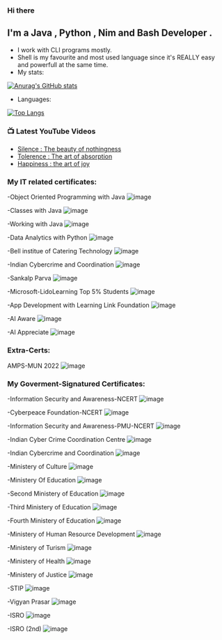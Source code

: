 ### Hi there
## I'm a Java , Python , Nim and Bash Developer .
- I work with CLI programs mostly.
- Shell is my favourite and most used language since it's REALLY easy and powerfull at the same time.
- My stats:


[![Anurag's GitHub stats](https://github-readme-stats.vercel.app/api?username=vs1ng&show_icons=true&theme=dracula)](https://github.com/anuraghazra/github-readme-stats)



- Languages:

[![Top Langs](https://github-readme-stats.vercel.app/api/top-langs/?username=vs1ng&langs_count=10&layout=compact)](https://github.com/anuraghazra/github-readme-stats)




### 📺 Latest YouTube Videos
<!-- YOUTUBE:START -->
- [Silence : The beauty of nothingness](https://www.youtube.com/watch?v=FrkHFHpQDgs&t=59s)
- [Tolerence : The art of absorption](https://www.youtube.com/watch?v=s9XrJkAnNqY&t=64s)
- [Happiness : the art of joy](https://www.youtube.com/watch?v=s27pDxWjOlA&t=18s)
<!-- YOUTUBE:END -->
[Helios Mass Mailing:]: http://heliosmassmail.great-site.net/
[My Youtube channel:]: https://www.youtube.com/channel/UCAxfwzC0SgU7UqLEL15pHuA
[My instagram account:]: https://www.instagram.com/usernamewithanextrauserandmore/

### My IT related certificates:
-Object Oriented Programming with Java
![image](https://user-images.githubusercontent.com/90449815/171877035-832d8023-ac25-4586-b7e5-aef6519e2c70.png)


-Classes with Java
![image](https://user-images.githubusercontent.com/90449815/170835915-dc74ddc6-8dad-4fa6-9d0e-f0dbf3d71886.png)


-Working with Java
![image](https://user-images.githubusercontent.com/90449815/170672481-1e82eec8-715c-4262-8dd3-8bcf2f5650e3.png)


-Data Analytics with Python
![image](https://user-images.githubusercontent.com/90449815/154788730-0fc487b5-36b7-4d62-9dfb-00a593e7b419.png)

-Bell institue of Catering Technology
![image](https://user-images.githubusercontent.com/90449815/153799484-c54941bb-7b06-4276-9f67-f1913cc34b94.png)

-Indian Cybercrime and Coordination 
![image](https://user-images.githubusercontent.com/90449815/153768093-b3713b8a-3740-4433-bd88-7d20deeeaca7.png)

-Sankalp Parva
![image](https://user-images.githubusercontent.com/90449815/153768190-fb1b8edf-64b1-4dd8-9c67-68fe303fef31.png)

-Microsoft-LidoLearning Top 5% Students
![image](https://user-images.githubusercontent.com/90449815/153768251-5cdcde4a-e63c-4f72-bf13-e425be96d03c.png)

-App Development with Learning Link Foundation
![image](https://user-images.githubusercontent.com/90449815/153768315-c22f2a16-c7d0-4d55-b548-ec74de0dc3e3.png)

-AI Aware
![image](https://user-images.githubusercontent.com/90449815/186701392-43c057c1-a4bb-4e81-918a-dc2a6154b58d.png)

-AI Appreciate
![image](https://user-images.githubusercontent.com/90449815/186701529-db654ffb-7d35-4990-9d96-06e564222f09.png)

### Extra-Certs:

AMPS-MUN 2022
![image](https://user-images.githubusercontent.com/90449815/186700601-1a963ac4-61d4-4744-a2e6-f4c44dfe98c6.png)


### My Goverment-Signatured Certificates:
-Information Security and Awareness-NCERT
![image](https://user-images.githubusercontent.com/90449815/199299104-4f75cd43-284e-43ff-9329-de5f67d0bc50.png)

-Cyberpeace Foundation-NCERT
![image](https://user-images.githubusercontent.com/90449815/199299151-7845c4aa-6cfb-4b98-97bb-a563d758b0f8.png)

-Information Security and Awareness-PMU-NCERT
![image](https://user-images.githubusercontent.com/90449815/199299999-27f60f6e-4df2-413f-ae1a-49ddce83ffd1.png)

-Indian Cyber Crime Coordination Centre
![image](https://user-images.githubusercontent.com/90449815/183934849-72d9532c-0397-4814-ae2a-4bd591302c6d.png)

-Indian Cybercrime and Coordination 
![image](https://user-images.githubusercontent.com/90449815/153768093-b3713b8a-3740-4433-bd88-7d20deeeaca7.png)

-Ministery of Culture
![image](https://user-images.githubusercontent.com/90449815/183935574-456e7b52-742d-46f9-8cc6-95a2bea7d0ed.png)

-Ministery Of Education
![image](https://user-images.githubusercontent.com/90449815/153768513-362490de-2abf-4b2b-8220-5c9aa96728dc.png)

-Second Ministery of Education
![image](https://user-images.githubusercontent.com/90449815/153768582-08368c55-1411-43a7-bb8a-43fddc2a6def.png)

-Third Ministery of Education
![image](https://user-images.githubusercontent.com/90449815/153768734-0fdbddaf-5d2b-478f-832a-e69678c1aaa5.png)

-Fourth Ministery of Education
![image](https://user-images.githubusercontent.com/90449815/170313943-701227a5-9f38-46be-90bf-58a9e339b321.png)

-Ministery of Human Resource Development
![image](https://user-images.githubusercontent.com/90449815/153768608-bdf54cf0-bf90-4847-8c68-2f20cde816ed.png)

-Ministery of Turism
![image](https://user-images.githubusercontent.com/90449815/153768667-f2c3a672-ab99-49f5-874a-a38c6133a340.png)

-Ministery of Health
![image](https://user-images.githubusercontent.com/90449815/153768819-ec53bfee-c1ba-46a6-a027-58fbca394db2.png)

-Ministery of Justice
![image](https://user-images.githubusercontent.com/90449815/153768778-a4278160-e912-426c-9987-12982c42d9bd.png)

-STIP
![image](https://user-images.githubusercontent.com/90449815/153768640-eff4a09e-5fbd-4862-89d9-51dbc0bca4ce.png)

-Vigyan Prasar
![image](https://user-images.githubusercontent.com/90449815/153768707-198d9002-943f-4794-9a67-4b42cde6c2f3.png)

-ISRO
![image](https://user-images.githubusercontent.com/90449815/153768763-2162a767-2c0a-4923-bf20-ffd2fe8d7d57.png)

-ISRO (2nd)
![image](https://user-images.githubusercontent.com/90449815/199299324-6fe8d55c-8c60-4ce6-b46b-a136e15063d9.png)
